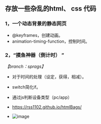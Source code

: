 
存放一些杂乱的html、 css 代码
---
### 1，一个动态背景的静态网页
* @keyframes，创建动画。
* animation-timing-function，控制时间。

### 2，“摸鱼神器（倒计时） ”
 *【branch：sprags】*

* 对于时间的处理（设定，获得，相减）。
* switch简化if。
* 通过js判断设备类型（pc/app）
* https://rss1102.github.io/htmlBags/

* ![image](https://user-images.githubusercontent.com/81673017/142773634-c049b5de-9569-4022-b9be-f29fbd4fa2ec.png)

